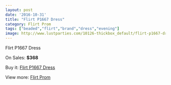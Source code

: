 ```yaml
---
layout: post
date: '2016-10-31'
title: "Flirt P1667 Dress"
category: Flirt Prom
tags: ["beaded","flirt","brand","dress","evening"]
image: http://www.lustparties.com/10126-thickbox_default/flirt-p1667-dress.jpg
---
```

Flirt P1667 Dress

On Sales: **$368**
<a href="https://www.lustparties.com/en/flirt-prom/3468-flirt-p1667-dress.html"><amp-img layout="responsive" width="600" height="600" src="//www.lustparties.com/10126-thickbox_default/flirt-p1667-dress.jpg" alt="Flirt P1667 Dress 0" /></a>
<a href="https://www.lustparties.com/en/flirt-prom/3468-flirt-p1667-dress.html"><amp-img layout="responsive" width="600" height="600" src="//www.lustparties.com/10127-thickbox_default/flirt-p1667-dress.jpg" alt="Flirt P1667 Dress 1" /></a>
<a href="https://www.lustparties.com/en/flirt-prom/3468-flirt-p1667-dress.html"><amp-img layout="responsive" width="600" height="600" src="//www.lustparties.com/10128-thickbox_default/flirt-p1667-dress.jpg" alt="Flirt P1667 Dress 2" /></a>
<a href="https://www.lustparties.com/en/flirt-prom/3468-flirt-p1667-dress.html"><amp-img layout="responsive" width="600" height="600" src="//www.lustparties.com/10129-thickbox_default/flirt-p1667-dress.jpg" alt="Flirt P1667 Dress 3" /></a>
<a href="https://www.lustparties.com/en/flirt-prom/3468-flirt-p1667-dress.html"><amp-img layout="responsive" width="600" height="600" src="//www.lustparties.com/10130-thickbox_default/flirt-p1667-dress.jpg" alt="Flirt P1667 Dress 4" /></a>

Buy it: [Flirt P1667 Dress](https://www.lustparties.com/en/flirt-prom/3468-flirt-p1667-dress.html "Flirt P1667 Dress")

View more: [Flirt Prom](https://www.lustparties.com/en/13-flirt-prom "Flirt Prom")